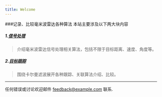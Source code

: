 ```yaml
---
title: Welcome
---
```


###记录、比较毫米波雷达各种算法
本站主要涉及以下两大块内容

##### 1.[信号处理](http://www.baidu.com/)

>介绍毫米波雷达信号处理相关算法，包括不限于目标距离、速度、角度等。

##### 2.[目标跟踪](http://www.baidu.com/)

>围绕卡尔曼滤波展开各种跟踪、关联算法介绍、比较。

_ _ _

任何错误或讨论欢迎邮件 [feedback@example.com](mailto:feedback@example.com) 联系.
